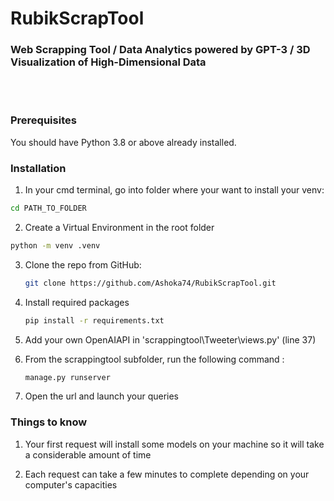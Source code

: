 # RubikScrapTool

<h3> Web Scrapping Tool / Data Analytics powered by GPT-3 / 3D Visualization of High-Dimensional Data </h3>
</br></br>

### Prerequisites

You should have Python 3.8 or above already installed.


### Installation

1. In your cmd terminal, go into folder where your want to install your venv:
  ```sh 
  cd PATH_TO_FOLDER
   ```
   
2. Create a Virtual Environment in the root folder
  ```sh
  python -m venv .venv
  ```

3. Clone the repo from GitHub:
   ```sh
   git clone https://github.com/Ashoka74/RubikScrapTool.git
   ```
4. Install required packages
   ```sh
   pip install -r requirements.txt
   ```
   
5. Add your own OpenAIAPI in 'scrappingtool\Tweeter\views.py' (line 37)
   
6. From the scrappingtool subfolder, run the following command :
   ```sh
   manage.py runserver
   ```
7. Open the url and launch your queries


### Things to know

1. Your first request will install some models on your machine so it will take a considerable amount of time

2. Each request can take a few minutes to complete depending on your computer's capacities
